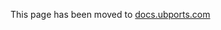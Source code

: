 This page has been moved to [docs.ubports.com](https://docs.ubports.com/en/latest/appdev/clickable/inside-lxd.html)
